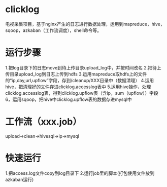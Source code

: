 # clicklog
电视采集项目，基于nginx产生的日志进行数据处理，运用到mapreduce，hive，sqoop，azkaban（工作流调度），shell命令等。

# 运行步骤
1.把log目录下的日志move到待上传目录upload_log中，并按时间改名
2.把待上传目录upload_log到日志上传到hdfs
3.运用mapreduce取hdfs上的文件的“ip,day,url,upflow”字段，存到/cleanup/XXX目录中（数据清理）
4.运用hive，把清理好的文件存进clicklog.accesslog表中
5.运用hive操作，处理clicklog.accesslog表，得到clicklog.upflow表（含ip，sum（upflow））字段
6，运用sqoop，把hive中clicklog.upflow表的数据存进mysql中


# 工作流（xxx.job）
upload->clean->hivesql->ip->mysql


# 快速运行
1.把access.log文件copy到log目录下
2.运行job里的脚本(打包使用文件放到azkaban运行)
